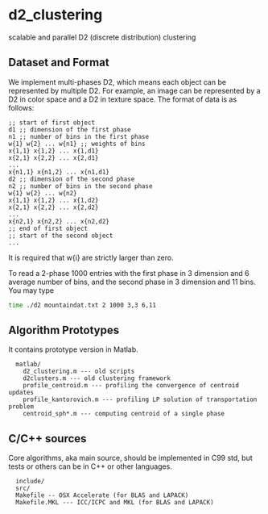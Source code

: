d2_clustering
=============

scalable and parallel D2 (discrete distribution) clustering

## Dataset and Format
We implement multi-phases D2, which means each object can be represented
by multiple D2. For example, an image can be represented by a D2 in color
space and a D2 in texture space. The format of data is as follows:
```emacs-lisp
;; start of first object
d1 ;; dimension of the first phase
n1 ;; number of bins in the first phase
w{1} w{2} ... w{n1} ;; weights of bins
x{1,1} x{1,2} ... x{1,d1}
x{2,1} x{2,2} ... x{2,d1}
...
x{n1,1} x{n1,2} ... x{n1,d1}
d2 ;; dimension of the second phase
n2 ;; number of bins in the second phase
w{1} w{2} ... w{n2} 
x{1,1} x{1,2} ... x{1,d2}
x{2,1} x{2,2} ... x{2,d2}
...
x{n2,1} x{n2,2} ... x{n2,d2}
;; end of first object
;; start of the second object
...
```
It is required that w{i} are strictly larger than zero.

To read a 2-phase 1000 entries with the first phase in 3 dimension
and 6 average number of bins, and the second phase  in 3 dimension
and 11 bins. You may type
```bash
time ./d2 mountaindat.txt 2 1000 3,3 6,11
```


## Algorithm Prototypes
It contains prototype version in Matlab.
```
  matlab/
    d2_clustering.m --- old scripts
    d2clusters.m --- old clustering framework
    profile_centroid.m --- profiling the convergence of centroid updates
    profile_kantorovich.m --- profiling LP solution of transportation problem
    centroid_sph*.m --- computing centroid of a single phase
```

## C/C++ sources
Core algorithms, aka main source, should be implemented in C99 std, but tests or others can be in C++ or other languages.
```
  include/
  src/
  Makefile -- OSX Accelerate (for BLAS and LAPACK)
  Makefile.MKL --- ICC/ICPC and MKL (for BLAS and LAPACK)
```
